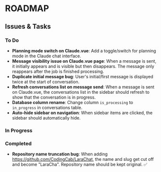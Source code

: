 # ROADMAP

## Issues & Tasks

### To Do

- **Planning mode switch on Claude.vue**: Add a toggle/switch for planning mode in the Claude chat interface.
- **Message visibility issue on Claude.vue page**: When a message is sent, it initially appears and is visible but then disappears. The message only reappears after the job is finished processing.
- **Duplicate initial message bug**: User's initial/first message is displayed twice at the start of conversation.
- **Refresh conversations list on message send**: When a message is sent on Claude.vue, the conversations list in the sidebar should refresh to show that the conversation is in progress.
- **Database column rename**: Change column `is_processing` to `in_progress` in conversations table.
- **Auto-hide sidebar on navigation**: When sidebar items are clicked, the sidebar should automatically hide.

### In Progress

### Completed

- **Repository name truncation bug**: When adding https://github.com/CodingCab/LaraChat, the name and slug get cut off and become "LaraCha". Repository name should be kept original. ✅